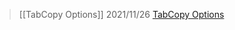 >[[TabCopy Options]]
2021/11/26
[TabCopy Options](chrome-extension://micdllihgoppmejpecmkilggmaagfdmb/options.html)